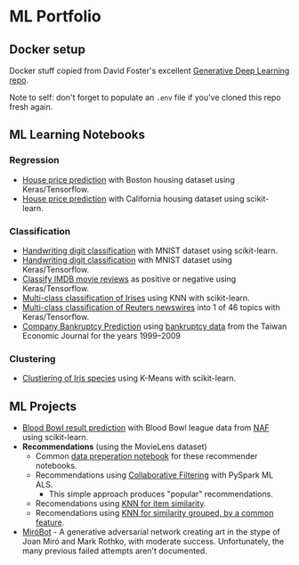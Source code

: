 # ML Portfolio

## Docker setup

Docker stuff copied from David Foster's excellent [Generative Deep Learning repo](https://github.com/davidADSP/Generative_Deep_Learning_2nd_Edition).

Note to self: don't forget to populate an `.env` file if you've cloned this repo fresh again.

## ML Learning Notebooks

### Regression

- [House price prediction](./notebooks/learning/regression-tensorflow-boston-housing.ipynb) with Boston housing dataset using Keras/Tensorflow.
- [House price prediction](./notebooks/learning/regression-scikit-learn-california-housing.ipynb) with California housing dataset using scikit-learn.

### Classification

- [Handwriting digit classification](./notebooks/learning/classification-scikit-learn-mnist.ipynb) with MNIST dataset using scikit-learn.
- [Handwriting digit classification](./notebooks/learning/classification-tensorflow-mnist.ipynb) with MNIST dataset using Keras/Tensorflow.
-  [Classify IMDB movie reviews](./notebooks/learning/regression-tensorflow-imdb.ipynb) as positive or negative using Keras/Tensorflow.
- [Multi-class classification of Irises](./notebooks/learning/classification-scikit-learn-knn-iris.ipynb) using KNN with scikit-learn.
- [Multi-class classification of Reuters newswires](./notebooks/learning/classification-tensorflow-reuters.ipynb) into 1 of 46 topics with Keras/Tensorflow.
- [Company Bankruptcy Prediction](https://www.kaggle.com/code/drpappa/company-bankruptcy-prediction) using [bankruptcy data](https://www.kaggle.com/datasets/fedesoriano/company-bankruptcy-prediction) from the Taiwan Economic Journal for the years 1999–2009

### Clustering

- [Clustiering of Iris species](./notebooks/learning/clustering-scikit-learn-k-means.ipynb) using K-Means with scikit-learn.

## ML Projects

- [Blood Bowl result prediction](./notebooks/projects/classification-scikit-learn-blood-bowl.ipynb) with Blood Bowl league data from [NAF](https://www.thenaf.net/) using scikit-learn.
- **Recommendations** (using the MovieLens dataset)
  - Common [data preperation notebook](.notebooks/projects/movie-recommendations-data-preparation.ipynb) for these recommender notebooks.
  - Recommendations using [Collaborative Filtering](./notebooks/projects/movie-recommendations-als.ipynbb) with PySpark ML ALS.
    - This simple approach produces "popular" recommendations.
  - Recomendations using [KNN for item similarity](./notebooks/projects/recommendations-knn.ipynb).
  - Recomendations using [KNN for similarity grouped, by a common feature](./notebooks/projects/recommendations-knn-by-group.ipynb).
- [MiróBot](https://github.com/Pappa/MiroBot) - A generative adversarial network creating art in the stype of Joan Miró and Mark Rothko, with moderate success. Unfortunately, the many previous failed attempts aren't documented.